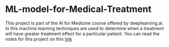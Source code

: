 # ML-model-for-Medical-Treatment
This project is part of the AI for Medicine course offered by deeplearning.ai. In this machine learning techniques are used to determine when a treatment will have greater treatment effect for a particular patient. You can read the notes for this project on this [link](https://github.com/numanai/ML-model-for-Medical-Treatment/blob/master/AI%20for%20Medicine.pdf)
